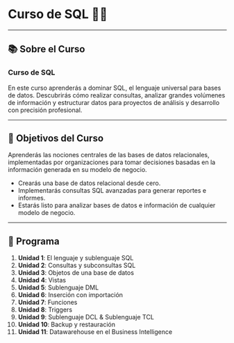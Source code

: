 # Curso de SQL 🚀🔥
---

## 📚 **Sobre el Curso**

### **Curso de SQL**
En este curso aprenderás a dominar SQL, el lenguaje universal para bases de datos. Descubrirás cómo realizar consultas, analizar grandes volúmenes de información y estructurar datos para proyectos de análisis y desarrollo con precisión profesional.

---

## 🎯 **Objetivos del Curso**

Aprenderás las nociones centrales de las bases de datos relacionales, implementadas por organizaciones para tomar decisiones basadas en la información generada en su modelo de negocio.  

- Crearás una base de datos relacional desde cero.  
- Implementarás consultas SQL avanzadas para generar reportes e informes.  
- Estarás listo para analizar bases de datos e información de cualquier modelo de negocio.  

---

## 📜 **Programa**

1. **Unidad 1**: El lenguaje y sublenguaje SQL  
2. **Unidad 2**: Consultas y subconsultas SQL  
3. **Unidad 3**: Objetos de una base de datos  
4. **Unidad 4**: Vistas  
5. **Unidad 5**: Sublenguaje DML  
6. **Unidad 6**: Inserción con importación  
7. **Unidad 7**: Funciones  
8. **Unidad 8**: Triggers  
9. **Unidad 9**: Sublenguaje DCL & Sublenguaje TCL  
10. **Unidad 10**: Backup y restauración  
11. **Unidad 11**: Datawarehouse en el Business Intelligence  
